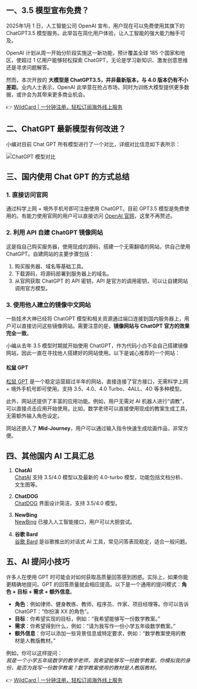 ## 一、3.5 模型宣布免费？

2025年1月 1 日，人工智能公司 OpenAI 宣布，用户现在可以免费使用其旗下的 ChatGPT3.5 模型服务。此举旨在简化用户体验，让人工智能的强大能力触手可及。

OpenAI 计划从周一开始分阶段实施这一新功能，预计覆盖全球 185 个国家和地区，使超过 1 亿用户能够轻松探索 ChatGPT，无论是学习新知识、激发创意思维还是寻求问题解答。

然而，本次开放的 **大模型是 ChatGPT3.5，并非最新版本，与 4.0 版本仍有不小差距**。业内人士表示，OpenAI 此举意在抢占市场，同时为训练大模型提供更多数据，或许会为其带来更多商业机会。

👉 [WildCard | 一分钟注册，轻松订阅海外线上服务](https://bit.ly/bewildcard)

## 二、ChatGPT 最新模型有何改进？

小编对目前 Chat GPT 所有模型进行了一个对比，详细对比信息如下表所示：

![ChatGPT 模型对比](https://bce.bdstatic.com/bce-developer/uploads/developer_b9c6604.png)

## 三、国内使用 Chat GPT 的方式总结

### 1. 直接访问官网

通过科学上网 + 境外手机号即可注册使用 ChatGPT。目前 GPT3.5 模型是免费使用的。有能力使用官网的用户可以直接访问 [OpenAI 官网](https://bit.ly/bewildcard)，这里不再赘述。

### 2. 利用 API 自建 ChatGPT 镜像网站

这是指自己购买服务器，使用现成的源码，搭建一个无需翻墙的网站，供自己使用 ChatGPT。自建网站的主要步骤包括：

1. 购买服务器、域名等基础工具。
2. 下载源码，将源码部署到服务器上的域名。
3. 从官网获取 ChatGPT 的 API 密钥，API 是官方的调用密钥，可以让自建网站调用官方模型。

### 3. 使用他人建立的镜像中文网站

一些技术大神已经将 ChatGPT 模型和相关资源通过端口连接到国内服务器上，用户可以直接访问这些镜像网站。需要注意的是，**镜像网站与 ChatGPT 官方的效果完全一致**。

小编从去年 3.5 模型时期就开始使用 ChatGPT，作为代码小白不会自己搭建镜像网站，因此一直在寻找他人搭建好的网站使用。以下是诚心推荐的一个网站：

#### 松鼠 GPT

[松鼠 GPT](https://bit.ly/bewildcard) 是一个稳定运营超过半年的网站，直接连接了官方接口，无需科学上网 + 境外手机号即可使用。支持 3.5、4.0、4.0 Turbo、4ALL、4O 等多种模型。

此外，网站还提供了丰富的应用功能。例如，用户无需对 AI 机器人进行“调教”，可以直接点击应用开始使用。比如，数学老师可以直接使用现成的教案生成工具，无需额外输入角色设定。

网站还嵌入了 **Mid-Journey**，用户可以通过输入指令快速生成绘画作品，非常方便。

## 四、其他国内 AI 工具汇总

1. **ChatAI**  
   [ChatAI](https://bit.ly/bewildcard) 支持 3.5/4.0 模型以及最新的 4.0-turbo 模型，功能包括文档分析、文生图等。

2. **ChatDOG**  
   [ChatDOG](https://bit.ly/bewildcard) 界面设计简洁，支持 3.5/4.0 模型。

3. **NewBing**  
   [NewBing](https://bit.ly/bewildcard) 已接入人工智能接口，用户可以大胆尝试。

4. **谷歌 Bard**  
   [谷歌 Bard](https://bit.ly/bewildcard) 是谷歌推出的对话式 AI 工具，常见问答表现稳定，适合一般问题。

## 五、AI 提问小技巧

许多人在使用 GPT 时可能会对如何获取高质量回答感到困惑。实际上，如果你能更精确地提问，GPT 的回答质量就会相应提高。以下是一个通用的提问模式：**角色 + 目标 + 需求 + 额外信息**。

- **角色**：例如律师、健身教练、教师、程序员、作家、项目经理等。你可以告诉 ChatGPT：“你扮演 XX 的角色”。
- **目标**：你希望实现的目标，例如：“我希望能够写一份数学教案。”
- **需求**：你希望得到什么，例如：“请为我写作一份小学五年级数学教案。”
- **额外信息**：你可以添加一些背景信息或特定要求，例如：“数学教案使用的教材是人教版教材。”

例如，你可以这样提问：  
*我是一个小学五年级数学的教学老师，我希望能够写一份数学教案，你模拟我的身份，能否为我写一份数学教案？数学教案使用的教材是人教版教材。*

👉 [WildCard | 一分钟注册，轻松订阅海外线上服务](https://bit.ly/bewildcard)